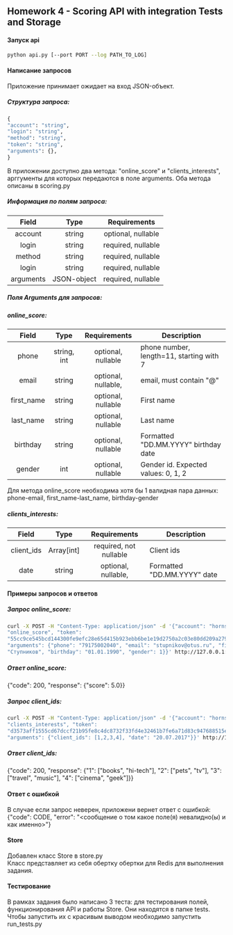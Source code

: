 ## Homework 4 - Scoring API with integration Tests and Storage

#### Запуск api  
```bash
python api.py [--port PORT --log PATH_TO_LOG]  
```
#### Написание запросов 
Приложение принимает ожидает на вход JSON-объект.  
##### Структура запроса:

```python
{
"account": "string",  
"login": "string",  
"method": "string",  
"token": "string",  
"arguments": {},  
}  
```
В приложении доступно два метода: "online_score" и "clients_interests", арггументы для которых передаются в поле arguments. Оба метода описаны в scoring.py
##### Информация по полям запроса:
| Field |  Type  |  Requirements  |
|:---:|:---:|:----:|
|  account  | string | optional, nullable 
|  login  | string | required, nullable 
|  method  | string | required, nullable 
|  login  | string | required, nullable 
|  arguments  | JSON-object | required, nullable 
##### Поля Arguments для запросов:  
##### online_score:  
| Field |  Type  |  Requirements  |  Description  |
|:---:|:---:|:----:|----|
| phone | string, int | optional, nullable | phone number, length=11, starting with 7 
| email | string | optional, nullable, | email, must contain "@" 
| first_name | string | optional, nullable | First name 
| last_name | string | optional, nullable | Last name 
| birthday | string | optional, nullable | Formatted "DD.MM.YYYY" birthday date 
| gender | int | optional, nullable | Gender id. Expected values: 0, 1, 2 

Для метода online_score необходима хотя бы 1 валидная пара данных: phone-email, first_name-last_name, birthday-gender 

##### clients_interests:  
| Field |  Type  |  Requirements  |  Description  |
|:---:|:---:|:----:|----|
|  client_ids  | Array[int] | required, not nullable | Client ids
|  date  | string | optional, nullable, | Formatted "DD.MM.YYYY" date

#### Примеры запросов и ответов
##### Запрос online_score: 
```bash
curl -X POST -H "Content-Type: application/json" -d '{"account": "horns&hoofs", "login": "h&f", "method":
"online_score", "token":
"55cc9ce545bcd144300fe9efc28e65d415b923ebb6be1e19d2750a2c03e80dd209a27954dca045e5bb12418e7d89b6d718a9e35af34e14e1d5bcd
"arguments": {"phone": "79175002040", "email": "stupnikov@otus.ru", "first_name": "Стансилав", "last_name":
"Ступников", "birthday": "01.01.1990", "gender": 1}}' http://127.0.0.1:8080/method/
```
##### Ответ online_score: 
{"code": 200, "response": {"score": 5.0}}
##### Запрос client_ids: 
```bash
curl -X POST -H "Content-Type: application/json" -d '{"account": "horns&hoofs", "login": "admin", "method":
"clients_interests", "token":
"d3573aff1555cd67dccf21b95fe8c4dc8732f33fd4e32461b7fe6a71d83c947688515e36774c00fb630b039fe2223c991f045f13f240913860502
"arguments": {"client_ids": [1,2,3,4], "date": "20.07.2017"}}' http://127.0.0.1:8080/method/
```
##### Ответ client_ids: 
{"code": 200, "response": {"1": ["books", "hi-tech"], "2": ["pets", "tv"], "3": ["travel", "music"], "4":
["cinema", "geek"]}}

#### Ответ с ошибкой
В случае если запрос неверен, приложени вернет ответ с ошибкой:
{"code": CODE, "error": "<сообщение о том какое поле(я) невалидно(ы) и как именно>"}

#### Store  
Добавлен класс Store в store.py  
Класс представляет из себя обертку обертки для Redis для выполнения задания.    

#### Тестирование
В рамках задания было написано 3 теста: для тестирования полей, функционирования API и работы Store. Они находятся в папке
tests.  
Чтобы запустить их с красивым выводом необходимо запустить run_tests.py

